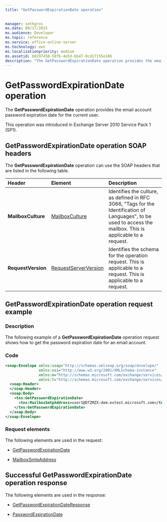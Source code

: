 ```yaml
---
title: "GetPasswordExpirationDate operation"
 
 
manager: sethgros
ms.date: 09/17/2015
ms.audience: Developer
ms.topic: reference
ms.service: office-online-server
ms.technology: ews
ms.localizationpriority: medium
ms.assetid: b0297458-58fb-4e5d-bb47-0cd17155e106
description: "The GetPasswordExpirationDate operation provides the email account password expiration date for the current user."
---
```


# GetPasswordExpirationDate operation

The **GetPasswordExpirationDate** operation provides the email account password expiration date for the current user. 
  
This operation was introduced in Exchange Server 2010 Service Pack 1 (SP1).
  
## GetPasswordExpirationDate operation SOAP headers

The **GetPasswordExpirationDate** operation can use the SOAP headers that are listed in the following table. 
  
|**Header**|**Element**|**Description**|
|:-----|:-----|:-----|
|**MailboxCulture** <br/> |[MailboxCulture](mailboxculture.md) <br/> |Identifies the culture, as defined in RFC 3066, "Tags for the Identification of Languages", to be used to access the mailbox. This is applicable to a request.  <br/> |
|**RequestVersion** <br/> |[RequestServerVersion](requestserverversion.md) <br/> |Identifies the schema for the operation request. This is applicable to a request. This is applicable to a request.  <br/> |
   
## GetPasswordExpirationDate operation request example

### Description

The following example of a **GetPasswordExpirationDate** operation request shows how to get the password expiration date for an email account. 
  
### Code

```XML
<soap:Envelope xmlns:soap="http://schemas.xmlsoap.org/soap/envelope/"
               xmlns:xsi="http://www.w3.org/2001/XMLSchema-instance"
               xmlns:m="http://schemas.microsoft.com/exchange/services/2006/messages"
               xmlns:t="http://schemas.microsoft.com/exchange/services/2006/types">
  <soap:Header>
  </soap:Header>
  <soap:Body>
    <tns:GetPasswordExpirationDate>
      <tns:MailboxSmtpAddress>user1@DTZMZX-dom.extest.microsoft.com</tns:MailboxSmtpAddress>
    </tns:GetPasswordExpirationDate>
  </soap:Body>
</soap:Envelope>

```

### Request elements

The following elements are used in the request:
  
- [GetPasswordExpirationDate](getpasswordexpirationdate.md)
    
- [MailboxSmtpAddress](mailboxsmtpaddress.md)
    
## Successful GetPasswordExpirationDate operation response

The following elements are used in the response:
  
- [GetPasswordExpirationDateResponse](getpasswordexpirationdateresponse.md)
    
- [PasswordExpirationDate](passwordexpirationdate.md)
    

